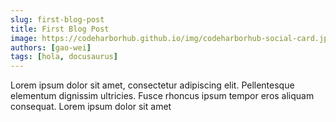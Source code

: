 ```yaml
---
slug: first-blog-post
title: First Blog Post
image: https://codeharborhub.github.io/img/codeharborhub-social-card.jpg
authors: [gao-wei]
tags: [hola, docusaurus]
---
```


Lorem ipsum dolor sit amet, consectetur adipiscing elit. Pellentesque elementum dignissim ultricies. Fusce rhoncus ipsum tempor eros aliquam consequat. Lorem ipsum dolor sit amet
